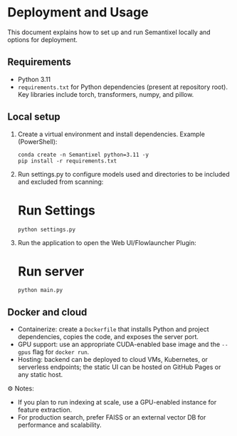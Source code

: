 # Deployment and Usage

This document explains how to set up and run Semantixel locally and options for deployment.

## Requirements

- Python 3.11
- `requirements.txt` for Python dependencies (present at repository root). Key libraries include torch, transformers, numpy, and pillow.

## Local setup

1. Create a virtual environment and install dependencies. Example (PowerShell):
    ```
    conda create -n Semantixel python=3.11 -y
    pip install -r requirements.txt
    ```

2. Run settings.py to configure models used and directories to be included and excluded from scanning:

    # Run Settings
    ``` 
    python settings.py
    ```

3. Run the application to open the Web UI/Flowlauncher Plugin:

    # Run server
    ```
    python main.py
    ```
    
## Docker and cloud

- Containerize: create a `Dockerfile` that installs Python and project dependencies, copies the code, and exposes the server port.
- GPU support: use an appropriate CUDA-enabled base image and the `--gpus` flag for `docker run`.
- Hosting: backend can be deployed to cloud VMs, Kubernetes, or serverless endpoints; the static UI can be hosted on GitHub Pages or any static host.

⚙️ Notes:
- If you plan to run indexing at scale, use a GPU-enabled instance for feature extraction.
- For production search, prefer FAISS or an external vector DB for performance and scalability.
